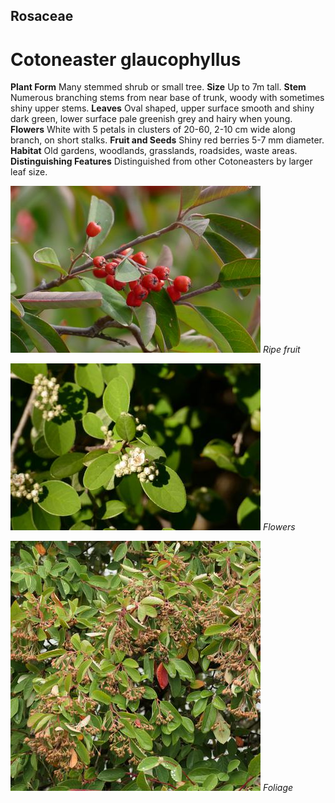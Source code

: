 ## Rosaceae
# Cotoneaster glaucophyllus
 **Plant Form** Many stemmed shrub or small tree. **Size** Up to 7m tall. **Stem** Numerous branching stems from near base of trunk, woody with sometimes shiny upper stems. **Leaves** Oval shaped, upper surface smooth and shiny dark green, lower surface pale greenish grey and hairy when young. **Flowers** White with 5 petals in clusters of 20-60, 2-10 cm wide along branch, on short stalks. **Fruit and Seeds** Shiny red berries 5-7 mm diameter. **Habitat** Old gardens, woodlands, grasslands, roadsides, waste areas. **Distinguishing Features** Distinguished from other Cotoneasters by larger leaf size.


![Ripe fruit](2751_P6840926.jpg)
 *Ripe fruit* 

![Flowers](7635_P6870270.jpg)
 *Flowers* 

![Foliage](79285_P1088214.jpg)
 *Foliage* 


